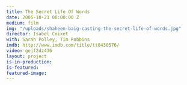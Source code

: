 ```yaml
---
title: The Secret Life Of Words
date: 2005-10-21 00:00:00 Z
medium: film
img: "/uploads/shaheen-baig-casting-the-secret-life-of-words.jpg"
director: Isabel Coixet
with: Sarah Polley, Tim Robbins
imdb: http://www.imdb.com/title/tt0430576/
video: gejf2dz436
layout: project
is-in-production: 
is-featured: 
featured-image: 
---
```



